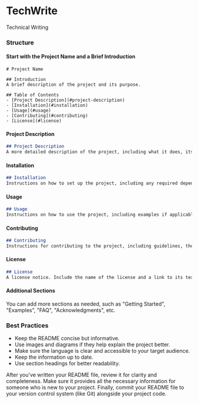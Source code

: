 # TechWrite
Technical Writing


### Structure 

#### Start with the Project Name and a Brief Introduction

```
# Project Name

## Introduction
A brief description of the project and its purpose.

## Table of Contents
- [Project Description](#project-description)
- [Installation](#installation)
- [Usage](#usage)
- [Contributing](#contributing)
- [License](#license)
```

#### Project Description

```markdown
## Project Description
A more detailed description of the project, including what it does, its value, and any other background information users should know.
```

#### Installation

```markdown
## Installation
Instructions on how to set up the project, including any required dependencies.
```

#### Usage

```markdown
## Usage
Instructions on how to use the project, including examples if applicable.
```

#### Contributing

```markdown
## Contributing
Instructions for contributing to the project, including guidelines, the contribution workflow, and any other information contributors should know.
```

#### License

```markdown
## License
A license notice. Include the name of the license and a link to its text, or include the full text if it is short.
```

#### Additional Sections

You can add more sections as needed, such as "Getting Started", "Examples", "FAQ", "Acknowledgments", etc.

### Best Practices

- Keep the README concise but informative.
- Use images and diagrams if they help explain the project better.
- Make sure the language is clear and accessible to your target audience.
- Keep the information up to date.
- Use section headings for better readability.

After you've written your README file, review it for clarity and completeness. Make sure it provides all the necessary information for someone who is new to your project. Finally, commit your README file to your version control system (like Git) alongside your project code.
